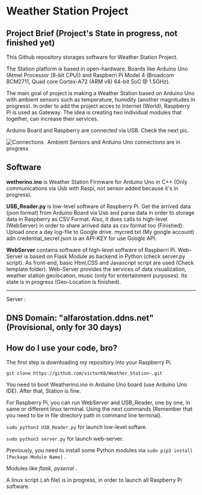# Weather Station Project

## Project Brief (Project's State in progress, not finished yet)

This Github repository storages software for Weather Station Project.

The Station platform is based in open-hardware. Boards like Arduino Uno (Atmel Processor (8-bit CPU)) and 
Raspberri Pi Model 4 (Broadcom BCM2711, Quad core Cortex-A72 (ARM v8) 64-bit SoC @ 1.5GHz).

The main goal of project is making a Weather Station based on Arduino Uno with ambient sensors such as temperature, humidity (another magnitudes in progress). In order to add the project acces to Internet (World), Raspberry Pi is used as Gateway. The idea is creating two individual modules that together, can increase their services.

Arduino Board and Raspberry are connected via USB. Check the next pic.


<img src="https://comohacer.eu/wp-content/uploads/2013/10/raspberry-pi+arduino.jpg"
     alt="Connections"
     style="float: left; margin-right: 10px;" />


Ambient Sensors and Arduino Uno connections are in progress 

## Software

**wetherino.ino** is Weather Station Firmware for Arduino Uno in C++ (Only communications via Usb with Raspi, not sensor added because it's in progress).

**USB_Reader.py** is low-level software of Raspberry Pi. Get the arrived data (json format) from Arduino Board via Usb and parse data in order to storage data in Raspberry as CSV Format. Also, it does calls to high-level (WebServer) in order to share arrived data as csv format too (Finished). Upload once a day log-file to Google drive. mycred.txt (My google account) adn credential_secret.json is an API-KEY for use Google API.

**WebServer** contains software of high-level software of Raspberri Pi. Web-Server is based on Flask Module as backend in Python (check server.py script). As front-end, basic Html,CSS and Javascript script are used (Check template folder). Web-Server provides the services of data visualization, weather station geolocation, music (only for entertainment purposes). Its state is in progress (Geo-Location is finished).

---
Server : 

DNS Domain: "alfarostation.ddns.net"  (Provisional, only for 30 days)
---
## How do I use your code, bro?

The first step is downloading my repository into your Raspberry Pi.

``` git clone https://github.com/victorK8/Weather_Station-.git ```

You need to boot Weatherino.ino in Arduino Uno board (use Arduino Uno IDE). After that, Station is fine.

For Raspberry Pi, you can run WebServer and USB_Reader, one by one, in same or different linux terminal. Using the next commands (Remember that you need to be in file directory path in command line terminal).

``` sudo python3 USB_Reader.py ``` for launch low-level softare.

``` sudo python3 server.py ``` for launch web-server.

Previously, you need to install some Python modules via ``` sudo pip3 install [Package-Module Name] ```  .

Modules like *flask*, *pyserial* .

A linux script (*.sh* file) is in progress, in order to launch all Raspberry Pi software.



